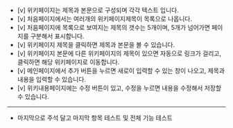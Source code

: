 *  [v] 위키페이지는 제목과 본문으로 구성되며 각각 텍스트 입니다.
*  [v] 처음페이지에서는 여러개의 위키페이지제목이 목록으로 나옵니다.
*  [v] 처음페이지에 목록으로 보여지는 제목의 갯수는 5개이며, 5개가 넘어가면 페이지를 구분해서 표시합니다.
*  [v] 위키페이지 제목을 클릭하면 제목과 본문을 볼 수 있습니다.
*  [v] 위키페이지 본문에 다른 위키페이지의 제목이 있으면 자동으로 링크가 걸리고,클릭하면 해당 위키페이지로 이동합니다.
*  [v] 메인페이지에서 추가 버튼을 누르면 새로이 입력할 수 있는 창이 나오고, 제목과 내용을 입력할 수 있습니다.
*  [v] 위키내용페이지에는 수정 버튼이 있고, 수정을 누르면 내용을 수정해서 저장할 수 있습니다.
---
- 마지막으로 주석 달고 마지막 항목 테스트 및 전체 기능 테스트